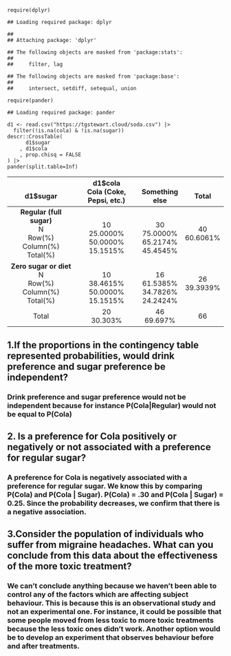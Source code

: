 ## 

    require(dplyr)

    ## Loading required package: dplyr

    ## 
    ## Attaching package: 'dplyr'

    ## The following objects are masked from 'package:stats':
    ## 
    ##     filter, lag

    ## The following objects are masked from 'package:base':
    ## 
    ##     intersect, setdiff, setequal, union

    require(pander)

    ## Loading required package: pander

    d1 <- read.csv("https://tgstewart.cloud/soda.csv") |>
      filter(!is.na(cola) & !is.na(sugar))
    descr::CrossTable(
          d1$sugar
        , d1$cola
        , prop.chisq = FALSE
    ) |>
    pander(split.table=Inf)

<table>
<colgroup>
<col style="width: 33%" />
<col style="width: 31%" />
<col style="width: 19%" />
<col style="width: 16%" />
</colgroup>
<thead>
<tr class="header">
<th style="text-align: center;"> <br />
d1$sugar</th>
<th style="text-align: center;">d1$cola<br />
Cola (Coke, Pepsi, etc.)</th>
<th style="text-align: center;"> <br />
Something else</th>
<th style="text-align: center;"> <br />
Total</th>
</tr>
</thead>
<tbody>
<tr class="odd">
<td style="text-align: center;"><strong>Regular (full
sugar)</strong><br />
N<br />
Row(%)<br />
Column(%)<br />
Total(%)</td>
<td style="text-align: center;"> <br />
10<br />
25.0000%<br />
50.0000%<br />
15.1515%</td>
<td style="text-align: center;"> <br />
30<br />
75.0000%<br />
65.2174%<br />
45.4545%</td>
<td style="text-align: center;"> <br />
40<br />
60.6061%<br />
<br />
</td>
</tr>
<tr class="even">
<td style="text-align: center;"><strong>Zero sugar or
diet</strong><br />
N<br />
Row(%)<br />
Column(%)<br />
Total(%)</td>
<td style="text-align: center;"> <br />
10<br />
38.4615%<br />
50.0000%<br />
15.1515%</td>
<td style="text-align: center;"> <br />
16<br />
61.5385%<br />
34.7826%<br />
24.2424%</td>
<td style="text-align: center;"> <br />
26<br />
39.3939%<br />
<br />
</td>
</tr>
<tr class="odd">
<td style="text-align: center;">Total<br />
</td>
<td style="text-align: center;">20<br />
30.303%</td>
<td style="text-align: center;">46<br />
69.697%</td>
<td style="text-align: center;">66<br />
</td>
</tr>
</tbody>
</table>

## 1.If the proportions in the contingency table represented probabilities, would drink preference and sugar preference be independent?

### Drink preference and sugar preference would not be independent because for instance P(Cola|Regular) would not be equal to P(Cola)

## 2. Is a preference for Cola positively or negatively or not associated with a preference for regular sugar?

### A preference for Cola is negatively associated with a preference for regular sugar. We know this by comparing P(Cola) and P(Cola | Sugar). P(Cola) = .30 and P(Cola | Sugar) = 0.25. Since the probability decreases, we confirm that there is a negative association.

## 3.Consider the population of individuals who suffer from migraine headaches. What can you conclude from this data about the effectiveness of the more toxic treatment?

### We can’t conclude anything because we haven’t been able to control any of the factors which are affecting subject behaviour. This is because this is an observational study and not an experimental one. For instance, it could be possible that some people moved from less toxic to more toxic treatments because the less toxic ones didn’t work. Another option would be to develop an experiment that observes behaviour before and after treatments.
